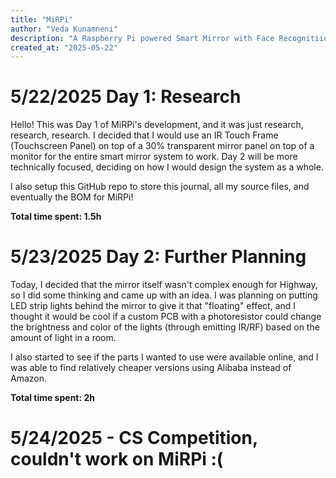 ```yaml
---
title: "MiRPi"
author: "Veda Kunamneni"
description: "A Raspberry Pi powered Smart Mirror with Face Recognitiion and IoT/Smart Home integration"
created_at: "2025-05-22"
---
```

# 5/22/2025 Day 1: Research

Hello! This was Day 1 of MiRPi's development, and it was just research, research, research. I decided that I would use an IR Touch Frame (Touchscreen Panel) on top of a 30% transparent mirror panel on top of a monitor for the entire smart mirror system to work. Day 2 will be more technically focused, deciding on how I would design the system as a whole.

I also setup this GitHub repo to store this journal, all my source files, and eventually the BOM for MiRPi!

**Total time spent: 1.5h**

# 5/23/2025 Day 2: Further Planning

Today, I decided that the mirror itself wasn't complex enough for Highway, so I did some thinking and came up with an idea. I was planning on putting LED strip lights behind the mirror to give it that "floating" effect, and I thought it would be cool if a custom PCB with a photoresistor could change the brightness and color of the lights (through emitting IR/RF) based on the amount of light in a room.

I also started to see if the parts I wanted to use were available online, and I was able to find relatively cheaper versions using Alibaba instead of Amazon.

**Total time spent: 2h**

# 5/24/2025 - CS Competition, couldn't work on MiRPi :(
